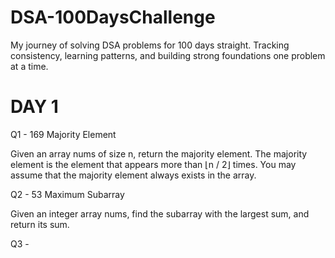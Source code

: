 # DSA-100DaysChallenge
My journey of solving DSA problems for 100 days straight. Tracking consistency, learning patterns, and building strong foundations one problem at a time.

# DAY 1

 Q1 - 169 Majority Element

Given an array nums of size n, return the majority element.
The majority element is the element that appears more than ⌊n / 2⌋ times. You may assume that the majority element always exists in the array.

Q2 - 53 Maximum Subarray

Given an integer array nums, find the subarray with the largest sum, and return its sum.

Q3 - 